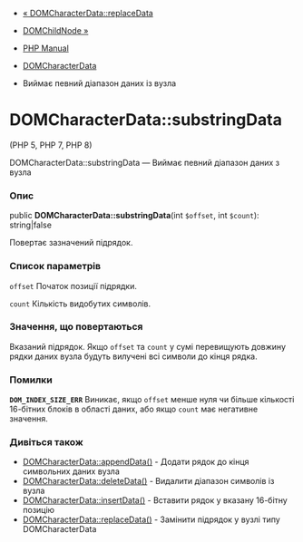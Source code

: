 - [« DOMCharacterData::replaceData](domcharacterdata.replacedata.md)
- [DOMChildNode »](class.domchildnode.md)

- [PHP Manual](index.md)
- [DOMCharacterData](class.domcharacterdata.md)
- Виймає певний діапазон даних із вузла

# DOMCharacterData::substringData

(PHP 5, PHP 7, PHP 8)

DOMCharacterData::substringData — Виймає певний діапазон даних
з вузла

### Опис

public **DOMCharacterData::substringData**(int `$offset`, int `$count`):
string\|false

Повертає зазначений підрядок.

### Список параметрів

`offset`
Початок позиції підрядки.

`count`
Кількість видобутих символів.

### Значення, що повертаються

Вказаний підрядок. Якщо `offset` та `count` у сумі перевищують довжину
рядки даних вузла будуть вилучені всі символи до кінця рядка.

### Помилки

**`DOM_INDEX_SIZE_ERR`**
Виникає, якщо `offset` менше нуля чи більше кількості 16-бітних
блоків в області даних, або якщо ` count ` має негативне значення.

### Дивіться також

- [DOMCharacterData::appendData()](domcharacterdata.appenddata.md) -
Додати рядок до кінця символьних даних вузла
- [DOMCharacterData::deleteData()](domcharacterdata.deletedata.md) -
Видалити діапазон символів із вузла
- [DOMCharacterData::insertData()](domcharacterdata.insertdata.md) -
Вставити рядок у вказану 16-бітну позицію
- [DOMCharacterData::replaceData()](domcharacterdata.replacedata.md) -
Замінити підрядок у вузлі типу DOMCharacterData
